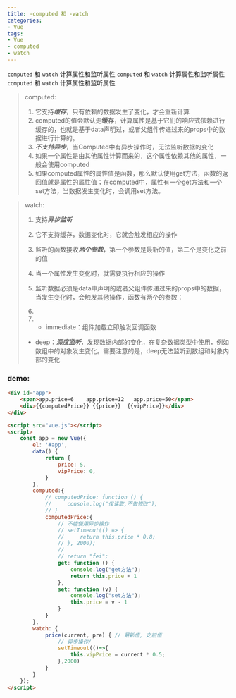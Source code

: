 ```yaml
---
title: -computed 和 -watch
categories: 
- Vue
tags:
- Vue
- computed
- watch
---
```

`computed` 和 `watch` 计算属性和监听属性
`computed` 和 `watch` 计算属性和监听属性
`computed` 和 `watch` 计算属性和监听属性

> computed:
>
> 1. 它支持***缓存***，只有依赖的数据发生了变化，才会重新计算
> 2. computed的值会默认走**缓存**，计算属性是基于它们的响应式依赖进行缓存的，也就是基于data声明过，或者父组件传递过来的props中的数据进行计算的。
> 3. ***不支持异步***，当Computed中有异步操作时，无法监听数据的变化
> 4. 如果一个属性是由其他属性计算而来的，这个属性依赖其他的属性，一般会使用computed
> 5. 如果computed属性的属性值是函数，那么默认使用get方法，函数的返回值就是属性的属性值；在computed中，属性有一个get方法和一个set方法，当数据发生变化时，会调用set方法。

>watch:
>
>1. 支持***异步监听***
>
>2. 它不支持缓存，数据变化时，它就会触发相应的操作
>
>3. 监听的函数接收***两个参数***，第一个参数是最新的值，第二个是变化之前的值
>
>4. 当一个属性发生变化时，就需要执行相应的操作
>
>5. 监听数据必须是data中声明的或者父组件传递过来的props中的数据，当发生变化时，会触发其他操作，函数有两个的参数：
>
>6. 
>
>7. - immediate：组件加载立即触发回调函数
>   - deep：***深度监听***，发现数据内部的变化，在复杂数据类型中使用，例如数组中的对象发生变化。需要注意的是，deep无法监听到数组和对象内部的变化

### demo:

```html
<div id="app">
    <span>app.price=6    app.price=12   app.price=50</span>
    <div>{{computedPrice}} {{price}}  {{vipPrice}}</div>
</div>

<script src="vue.js"></script>
<script>
    const app = new Vue({
        el: '#app',
        data() {
            return {
                price: 5,
                vipPrice: 0,
            }
        },
        computed:{
            // computedPrice: function () {
            //     console.log("仅读取,不做修改");
            // }
            computedPrice:{
                // 不能使用异步操作
                // setTimeout(() => {
                //     return this.price * 0.8;
                // }, 2000);
                //
                // return "fei";
                get: function () {
                    console.log("get方法");
                    return this.price + 1
                },
                set: function (v) {
                    console.log("set方法");
                    this.price = v - 1
                }
            }
        },
        watch: {
            price(current, pre) { // 最新值, 之前值
                // 异步操作/
                setTimeout(()=>{
                    this.vipPrice = current * 0.5;
                },2000)
            }
        }
    });
</script>
```



























